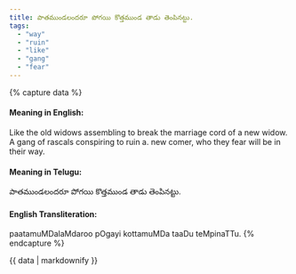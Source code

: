 ```yaml
---
title: పాతముండలందరూ పోగయి కొత్తముండ తాడు తెంపినట్టు.
tags:
  - "way"
  - "ruin"
  - "like"
  - "gang"
  - "fear"
---
```


{% capture data %}
#### Meaning in English:
Like the old widows assembling to break the marriage cord of a new widow.
A gang of rascals conspiring to ruin a. new comer, who they fear will be in their way.

#### Meaning in Telugu:
పాతముండలందరూ పోగయి కొత్తముండ తాడు తెంపినట్టు.

#### English Transliteration:
paatamuMDalaMdaroo pOgayi kottamuMDa taaDu teMpinaTTu.
{% endcapture %}

<div class="notice">{{ data | markdownify }}</div>

